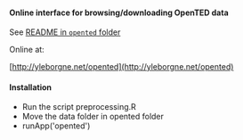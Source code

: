 #### Online interface for browsing/downloading OpenTED data

See [README in `opented` folder](https://github.com/Yannael/OpenTED/tree/master/opented)

Online at:

[http://yleborgne.net/opented](http://yleborgne.net/opented)

#### Installation

* Run the script preprocessing.R
* Move the data folder in opented folder
* runApp('opented')
